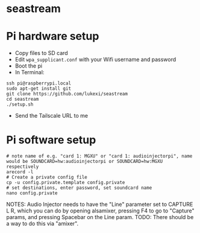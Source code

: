 # seastream

# Pi hardware setup
* Copy files to SD card
* Edit `wpa_supplicant.conf` with your Wifi username and password
* Boot the pi
* In Terminal:
```
ssh pi@raspberrypi.local
sudo apt-get install git
git clone https://github.com/lukexi/seastream
cd seastream
./setup.sh
```
* Send the Tailscale URL to me

# Pi software setup
```
# note name of e.g. "card 1: MGXU" or "card 1: audioinjectorpi", name would be SOUNDCARD=hw:audioinjectorpi or SOUNDCARD=hw:MGXU respectively
arecord -l 
# Create a private config file
cp -u config.private.template config.private
# set destinations, enter password, set soundcard name
nano config.private
```

NOTES:
Audio Injector needs to have the
"Line" parameter set to CAPTURE L R, 
which you can do by opening alsamixer,
pressing F4 to go to "Capture" params,
and pressing Spacebar on the Line param.
TODO: There should be a way to do this via "amixer".